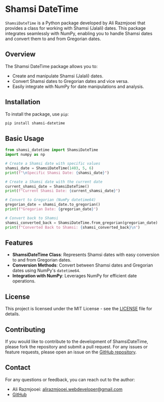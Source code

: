 # Shamsi DateTime

`ShamsiDateTime` is a Python package developed by Ali Razmjooei that provides a class for working with Shamsi (Jalali) dates. This package integrates seamlessly with NumPy, enabling you to handle Shamsi dates and convert them to and from Gregorian dates.

## Overview

The Shamsi DateTime package allows you to:

- Create and manipulate Shamsi (Jalali) dates.
- Convert Shamsi dates to Gregorian dates and vice versa.
- Easily integrate with NumPy for date manipulations and analysis.

## Installation

To install the package, use `pip`:

```sh
pip install shamsi-datetime
```

## Basic Usage

```python
from shamsi_datetime import ShamsiDateTime
import numpy as np

# Create a Shamsi date with specific values
shamsi_date = ShamsiDateTime(1403, 5, 6)
print(f"\nSpecific Shamsi Date: {shamsi_date}")

# Create a Shamsi date with the current date
current_shamsi_date = ShamsiDateTime()
print(f"Current Shamsi Date: {current_shamsi_date}")

# Convert to Gregorian (NumPy datetime64)
gregorian_date = shamsi_date.to_gregorian()
print(f"Gregorian Date: {gregorian_date}")

# Convert back to Shamsi
shamsi_converted_back = ShamsiDateTime.from_gregorian(gregorian_date)
print(f"Converted Back to Shamsi: {shamsi_converted_back}\n")
```

## Features

- **ShamsiDateTime Class**: Represents Shamsi dates with easy conversion to and from Gregorian dates.
- **Conversion Methods**: Convert between Shamsi dates and Gregorian dates using NumPy's `datetime64`.
- **Integration with NumPy**: Leverages NumPy for efficient date operations.

## License 

This project is licensed under the MIT License - see the [LICENSE](https://github.com/liebe-developing/shamsi_datetime/blob/main/LICENSE) file for details.

## Contributing

If you would like to contribute to the development of ShamsiDateTime, please fork the repository and submit a pull request. For any issues or feature requests, please open an issue on the [GitHub repository](https://github.com/liebe-developing/shamsi_datetime).

## Contact

For any questions or feedback, you can reach out to the author:

- Ali Razmjooei: [alirazmjooei.webdeveloper@gmail.com](alirazmjooeiwebdeveloper@gmail.com)
- [GitHub](https://github.com/liebe-developing)
